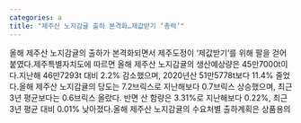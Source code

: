 ```yaml
---
categories: a
title: "제주산 노지감귤 출하 본격화…제값받기 ‘총력’"
---
```

올해 제주산 노지감귤의 출하가 본격화되면서 제주도정이 ‘제값받기’를 위해 팔을 걷어붙였다.제주특별자치도에 따르면 올해 제주산 노지감귤의 생산예상량은 45만7000t이다.지난해 46만7293t 대비 2.2% 감소했으며, 2020년산 51만5778t보다 11.4% 줄었다.올해 제주산 노지감귤의 당도는 7.2브릭스로 지난해보다 0.7브릭스 상승했으며, 최근 3년 평균보다는 0.6브릭스 올랐다. 반면 산 함량은 3.31%로 지난해보다 0.22%, 최근 3년 평균 대비 0.01% 낮아졌다.올해 제주산 노지감귤의 수요처별 출하계획은 상품용의